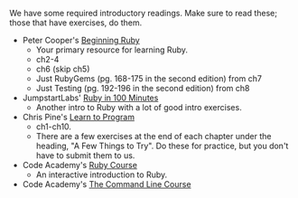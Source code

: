 We have some required introductory readings. Make sure to read these;
those that have exercises, do them.

* Peter Cooper's [Beginning Ruby][peter-cooper]
    * Your primary resource for learning Ruby.
    * ch2-4
    * ch6 (skip ch5)
    * Just RubyGems (pg. 168-175 in the second edition) from ch7
    * Just Testing (pg. 192-196 in the second edition) from ch8
* JumpstartLabs' [Ruby in 100 Minutes][ruby-in-100-min]
    * Another intro to Ruby with a lot of good intro exercises.
* Chris Pine's [Learn to Program][chris-pine]
    * ch1-ch10.
    * There are a few exercises at the end of each chapter under the
      heading, "A Few Things to Try". Do these for practice, but you
      don't have to submit them to us.
* Code Academy's [Ruby Course][ruby-course]
    * An interactive introduction to Ruby.
* Code Academy's [The Command Line Course][codeacademy-cli]

[peter-cooper]: http://peterc.org/beginningruby/
[ruby-in-100-min]: http://tutorials.jumpstartlab.com/projects/ruby_in_100_minutes.html
[chris-pine]: https://pine.fm/LearnToProgram/
[ruby-course]: https://www.codecademy.com/learn/ruby
[codeacademy-cli]: https://www.codecademy.com/learn/learn-the-command-line

